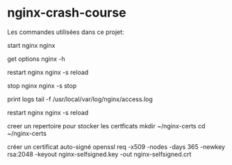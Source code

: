 # nginx-crash-course


Les commandes utilisées dans ce projet:

start nginx
nginx

get options
nginx -h

restart nginx
nginx -s reload

stop nginx
nginx -s stop

print logs
tail -f /usr/local/var/log/nginx/access.log

restart nginx
nginx -s reload

creer un repertoire pour stocker les certficats 
mkdir ~/nginx-certs
cd ~/nginx-certs

créer un certificat auto-signé
openssl req -x509 -nodes -days 365 -newkey rsa:2048 -keyout nginx-selfsigned.key -out nginx-selfsigned.crt
